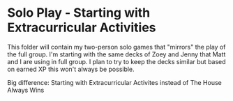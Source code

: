 # Solo Play - Starting with Extracurricular Activities

This folder will contain my two-person solo games that "mirrors" the play of the full group. I'm starting with the same decks of Zoey and Jenny that Matt and I are using in full group. I plan to try to keep the decks similar but based on earned XP this won't always be possible.

Big difference: Starting with Extracurricular Activites instead of The House Always Wins
